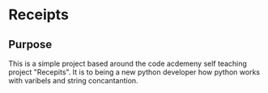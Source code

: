 # Receipts

## Purpose 
This is a simple project based around the code acdemeny self teaching project "Recepits". It is to being a new python developer how python works with varibels and string concantantion. 